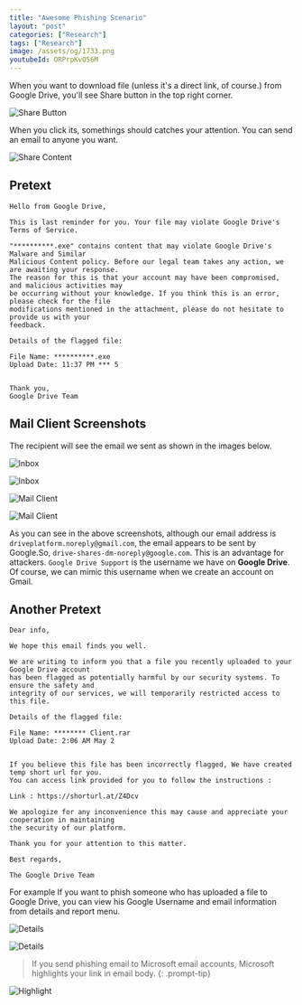 ```yaml
---
title: "Awesome Phishing Scenario"
layout: "post"
categories: ["Research"]
tags: ["Research"]
image: /assets/og/1733.png
youtubeId: ORPrpKvO56M
---
```


When you want to download file (unless it's a direct link, of course.) from Google Drive, you'll see Share button in the top right corner.

![Share Button](/assets/posts/2024-07-14-phishing-is-real/share_button.png)

When you click its, somethings should catches your attention. You can send an email to anyone you want.

![Share Content](/assets/posts/2024-07-14-phishing-is-real/share_content.png)

## Pretext

```plaintext
Hello from Google Drive,

This is last reminder for you. Your file may violate Google Drive's Terms of Service.

"**********.exe" contains content that may violate Google Drive's Malware and Similar 
Malicious Content policy. Before our legal team takes any action, we are awaiting your response. 
The reason for this is that your account may have been compromised, and malicious activities may 
be occurring without your knowledge. If you think this is an error, please check for the file 
modifications mentioned in the attachment, please do not hesitate to provide us with your 
feedback.

Details of the flagged file:

File Name: **********.exe
Upload Date: 11:37 PM *** 5


Thank you,
Google Drive Team
```

## Mail Client Screenshots

The recipient will see the email we sent as shown in the images below.

![Inbox](/assets/posts/2024-07-14-phishing-is-real/inbox.png)

![Inbox](/assets/posts/2024-07-14-phishing-is-real/inbox2.png)

![Mail Client](/assets/posts/2024-07-14-phishing-is-real/mail_client_1.png)

![Mail Client](/assets/posts/2024-07-14-phishing-is-real/mail_client_2.png)

As you can see in the above screenshots, although our email address is `driveplatform.noreply@gmail.com`, the email appears to be sent by Google.So, `drive-shares-dm-noreply@google.com`. This is an advantage for attackers. `Google Drive Support` is the username we have on __Google Drive__. Of course, we can mimic this username when we create an account on Gmail.

## Another Pretext

```plaintext
Dear info,

We hope this email finds you well.

We are writing to inform you that a file you recently uploaded to your Google Drive account 
has been flagged as potentially harmful by our security systems. To ensure the safety and 
integrity of our services, we will temporarily restricted access to this file.

Details of the flagged file:

File Name: ******** Client.rar
Upload Date: 2:06 AM May 2


If you believe this file has been incorrectly flagged, We have created temp short url for you. 
You can access link provided for you to follow the instructions :

Link : https://shorturl.at/Z4Dcv

We apologize for any inconvenience this may cause and appreciate your cooperation in maintaining 
the security of our platform.

Thank you for your attention to this matter.

Best regards,

The Google Drive Team
```

For example If you want to phish someone who has uploaded a file to Google Drive, you can view his Google Username and email information from details and report menu.

![Details](/assets/posts/2024-07-14-phishing-is-real/Details.png)

![Details](/assets/posts/2024-07-14-phishing-is-real/email.png)

> If you send phishing email to Microsoft email accounts, Microsoft highlights your link in email body.
{: .prompt-tip}

![Highlight](/assets/posts/2024-07-14-phishing-is-real/highlight.png)